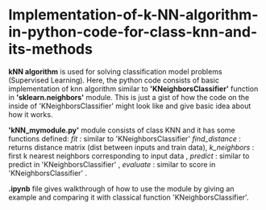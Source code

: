 # Implementation-of-k-NN-algorithm-in-python-code-for-class-knn-and-its-methods

**kNN algorithm** is used for solving classification model problems (Supervised Learning).
Here, the python code consists of basic implementation of knn algorithm similar to **'KNeighborsClassifier'** function in **'sklearn.neighbors'** module.
This is just a gist of how the code on the inside of 'KNeighborsClassifier' might look like and give basic idea about how it works.

**'kNN_mymodule.py'** module consists of class KNN and it has some functions defined:
_fit_ : similar to 'KNeighborsClassifier'
_find_distance_ : returns distance matrix (dist between inputs and train data), 
_k_neighbors_ : first k nearest neighbors corresponding to input data , 
_predict_ : similar to predict in 'KNeighborsClassifier' , 
_evaluate_ : similar to score in 'KNeighborsClassifier' .

**.ipynb** file gives walkthrough of how to use the module by giving an example and comparing it with classical function 'KNeighborsClassifier'.


